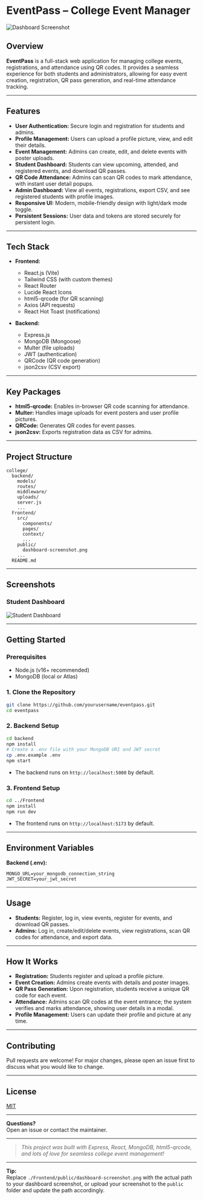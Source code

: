 # EventPass – College Event Manager

![Dashboard Screenshot](./Frontend/public/dashboard-screenshot.png)

## Overview

**EventPass** is a full-stack web application for managing college events, registrations, and attendance using QR codes. It provides a seamless experience for both students and administrators, allowing for easy event creation, registration, QR pass generation, and real-time attendance tracking.

---

## Features

- **User Authentication:** Secure login and registration for students and admins.
- **Profile Management:** Users can upload a profile picture, view, and edit their details.
- **Event Management:** Admins can create, edit, and delete events with poster uploads.
- **Student Dashboard:** Students can view upcoming, attended, and registered events, and download QR passes.
- **QR Code Attendance:** Admins can scan QR codes to mark attendance, with instant user detail popups.
- **Admin Dashboard:** View all events, registrations, export CSV, and see registered students with profile images.
- **Responsive UI:** Modern, mobile-friendly design with light/dark mode toggle.
- **Persistent Sessions:** User data and tokens are stored securely for persistent login.

---

## Tech Stack

- **Frontend:**  
  - React.js (Vite)
  - Tailwind CSS (with custom themes)
  - React Router
  - Lucide React Icons
  - html5-qrcode (for QR scanning)
  - Axios (API requests)
  - React Hot Toast (notifications)

- **Backend:**  
  - Express.js
  - MongoDB (Mongoose)
  - Multer (file uploads)
  - JWT (authentication)
  - QRCode (QR code generation)
  - json2csv (CSV export)

---

## Key Packages

- **html5-qrcode:** Enables in-browser QR code scanning for attendance.
- **Multer:** Handles image uploads for event posters and user profile pictures.
- **QRCode:** Generates QR codes for event passes.
- **json2csv:** Exports registration data as CSV for admins.

---

## Project Structure

```
college/
  backend/
    models/
    routes/
    middleware/
    uploads/
    server.js
    ...
  Frontend/
    src/
      components/
      pages/
      context/
      ...
    public/
      dashboard-screenshot.png
    ...
  README.md
```

---

## Screenshots

### Student Dashboard

![Student Dashboard](./Frontend/public/dashboard-screenshot.png)

---

## Getting Started

### Prerequisites

- Node.js (v16+ recommended)
- MongoDB (local or Atlas)

### 1. Clone the Repository

```bash
git clone https://github.com/yourusername/eventpass.git
cd eventpass
```

### 2. Backend Setup

```bash
cd backend
npm install
# Create a .env file with your MongoDB URI and JWT secret
cp .env.example .env
npm start
```

- The backend runs on `http://localhost:5000` by default.

### 3. Frontend Setup

```bash
cd ../Frontend
npm install
npm run dev
```

- The frontend runs on `http://localhost:5173` by default.

---

## Environment Variables

**Backend (.env):**
```
MONGO_URL=your_mongodb_connection_string
JWT_SECRET=your_jwt_secret
```

---

## Usage

- **Students:** Register, log in, view events, register for events, and download QR passes.
- **Admins:** Log in, create/edit/delete events, view registrations, scan QR codes for attendance, and export data.

---

## How It Works

- **Registration:** Students register and upload a profile picture.
- **Event Creation:** Admins create events with details and poster images.
- **QR Pass Generation:** Upon registration, students receive a unique QR code for each event.
- **Attendance:** Admins scan QR codes at the event entrance; the system verifies and marks attendance, showing user details in a modal.
- **Profile Management:** Users can update their profile and picture at any time.

---

## Contributing

Pull requests are welcome! For major changes, please open an issue first to discuss what you would like to change.

---

## License

[MIT](LICENSE)

---

**Questions?**  
Open an issue or contact the maintainer.

---

> _This project was built with Express, React, MongoDB, html5-qrcode, and lots of love for seamless college event management!_

---

**Tip:**  
Replace `./Frontend/public/dashboard-screenshot.png` with the actual path to your dashboard screenshot, or upload your screenshot to the `public` folder and update the path accordingly. 